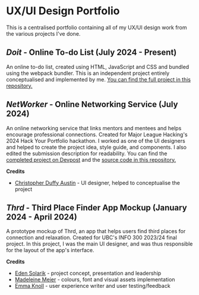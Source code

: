 # UX/UI Design Portfolio
This is a centralised portfolio containing all of my UX/UI design work from the various projects I've done.

## *Doit* - Online To-do List (July 2024 - Present)
An online to-do list, created using HTML, JavaScript and CSS and bundled using the webpack bundler. This is an independent project entirely conceptualised and implemented by me. [You can find the full project in this repository.](https://github.com/liuworkgit/doit-webapp)

## *NetWorker* - Online Networking Service (July 2024)
An online networking service that links mentors and mentees and helps encourage professional connections. Created for Major League Hacking's 2024 Hack Your Portfolio hackathon. I worked as one of the UI designers and helped to create the project idea, style guide, and components. I also edited the submission description for readability. You can find the [completed project on Devpost](https://devpost.com/software/networker-i4qzdg) and the [source code in this repository.](https://github.com/amaciasmar/Networker)

**Credits**
- [Christopher Duffy Austin](https://www.linkedin.com/in/chrisduffyaustin/) - UI designer, helped to conceptualise the project

## *Thrd* - Third Place Finder App Mockup (January 2024 - April 2024)
A prototype mockup of Thrd, an app that helps users find third places for connection and relaxation. Created for UBC's INFO 300 2023/24 final project. In this project, I was the main UI designer, and was thus responsible for the layout of the app's interface.

**Credits**
- [Eden Solarik](https://www.linkedin.com/in/eden-solarik/) - project concept, presentation and leadership
- [Madeleine Meier](https://www.linkedin.com/in/madeleinemeier/) - colours, font and visual assets implementation
- [Emma Knoll](https://www.linkedin.com/in/emma-knoll-827540219/) - user experience writer and user testing/feedback
